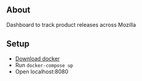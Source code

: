 ## About
Dashboard to track product releases across Mozilla

## Setup
* [Download docker](https://docs.docker.com/engine/installation/)
* Run ```docker-compose up```
* Open localhost:8080
